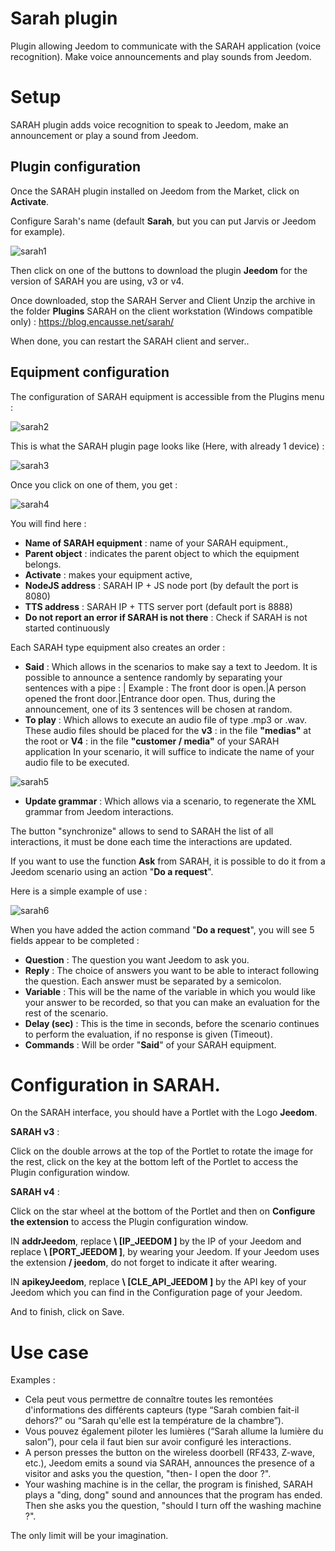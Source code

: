 # Sarah plugin

Plugin allowing Jeedom to communicate with the SARAH application (voice recognition). Make voice announcements and play sounds from Jeedom.

# Setup 

SARAH plugin adds voice recognition to speak to Jeedom, make an announcement or play a sound from Jeedom.

## Plugin configuration 

Once the SARAH plugin installed on Jeedom from the Market, click on **Activate**.

Configure Sarah's name (default **Sarah**, but you can put Jarvis or Jeedom for example).

![sarah1](../images/sarah1.PNG)

Then click on one of the buttons to download the plugin **Jeedom** for the version of SARAH you are using, v3 or v4.

Once downloaded, stop the SARAH Server and Client Unzip the archive in the folder **Plugins** SARAH on the client workstation (Windows compatible only) :
<https://blog.encausse.net/sarah/>

When done, you can restart the SARAH client and server..

## Equipment configuration 

The configuration of SARAH equipment is accessible from the Plugins menu :

![sarah2](../images/sarah2.PNG)

This is what the SARAH plugin page looks like (Here, with already 1 device) :

![sarah3](../images/sarah3.PNG)

Once you click on one of them, you get :

![sarah4](../images/sarah4.PNG)

You will find here :

-   **Name of SARAH equipment** : name of your SARAH equipment.,
-   **Parent object** : indicates the parent object to which the equipment belongs.
-   **Activate** : makes your equipment active,
-   **NodeJS address** : SARAH IP + JS node port (by default the port is 8080)
-   **TTS address** : SARAH IP + TTS server port (default port is 8888)
-   **Do not report an error if SARAH is not there** : Check if SARAH is not started continuously

Each SARAH type equipment also creates an order :

-   **Said** : Which allows in the scenarios to make say a text to Jeedom. It is possible to announce a sentence randomly by separating your sentences with a pipe : | Example : The front door is open.|A person opened the front door.|Entrance door open. Thus, during the announcement, one of its 3 sentences will be chosen at random.
-   **To play** : Which allows to execute an audio file of type .mp3 or .wav. These audio files should be placed for the **v3** : in the file **"medias"** at the root or **V4** : in the file **"customer / media"** of your SARAH application In your scenario, it will suffice to indicate the name of your audio file to be executed.

![sarah5](../images/sarah5.PNG)

-   **Update grammar** : Which allows via a scenario, to regenerate the XML grammar from Jeedom interactions.

The button "synchronize" allows to send to SARAH the list of all interactions, it must be done each time the interactions are updated.

If you want to use the function **Ask** from SARAH, it is possible to do it from a Jeedom scenario using an action "**Do a request**".

Here is a simple example of use :

![sarah6](../images/sarah6.PNG)

When you have added the action command "**Do a request**", you will see 5 fields appear to be completed :

-   **Question** : The question you want Jeedom to ask you.
-   **Reply** : The choice of answers you want to be able to interact following the question. Each answer must be separated by a semicolon.
-   **Variable** : This will be the name of the variable in which you would like your answer to be recorded, so that you can make an evaluation for the rest of the scenario.
-   **Delay (sec)** : This is the time in seconds, before the scenario continues to perform the evaluation, if no response is given (Timeout).
-   **Commands** : Will be order "**Said**" of your SARAH equipment.

# Configuration in SARAH. 

On the SARAH interface, you should have a Portlet with the Logo **Jeedom**.

**SARAH v3** :

Click on the double arrows at the top of the Portlet to rotate the image for the rest, click on the key at the bottom left of the Portlet to access the Plugin configuration window.

**SARAH v4** :

Click on the star wheel at the bottom of the Portlet and then on **Configure the extension** to access the Plugin configuration window.

IN **addrJeedom**, replace **\ [IP\_JEEDOM \]** by the IP of your Jeedom and replace **\ [PORT\_JEEDOM \]**, by wearing your Jeedom. If your Jeedom uses the extension **/ jeedom**, do not forget to indicate it after wearing.

IN **apikeyJeedom**, replace **\ [CLE\_API\_JEEDOM \]** by the API key of your Jeedom which you can find in the Configuration page of your Jeedom.

And to finish, click on Save.

# Use case 

Examples :

-   Cela peut vous permettre de connaître toutes les remontées d'informations des différents capteurs (type “Sarah combien fait-il dehors?” ou “Sarah qu'elle est la température de la chambre”).
-   Vous pouvez également piloter les lumières (“Sarah allume la lumière du salon”), pour cela il faut bien sur avoir configuré les interactions.
-   A person presses the button on the wireless doorbell (RF433, Z-wave, etc.), Jeedom emits a sound via SARAH, announces the presence of a visitor and asks you the question, "then- I open the door ?".
-   Your washing machine is in the cellar, the program is finished, SARAH plays a "ding, dong" sound and announces that the program has ended. Then she asks you the question, "should I turn off the washing machine ?".

The only limit will be your imagination.
